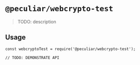 # `@peculiar/webcrypto-test`

> TODO: description

## Usage

```
const webcryptoTest = require('@peculiar/webcrypto-test');

// TODO: DEMONSTRATE API
```
